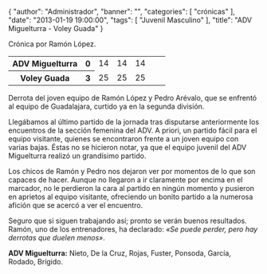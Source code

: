 {
  "author": "Administrador",
  "banner": "",
  "categories": [
    "crónicas"
  ],
  "date": "2013-01-19 19:00:00",
  "tags": [
    "Juvenil Masculino"
  ],
  "title": "ADV Miguelturra - Voley Guada"
}

Crónica por Ramón López.

<table>
  <tr>
	 <th>ADV Miguelturra</th><th>0</th>
	 <td>14</td><td>14</td><td>14</td><td></td><td></td>
  </tr>
  <tr>
	 <th>Voley Guada</th><th>3</th>
	 <td>25</td><td>25</td><td>25</td><td></td><td></td>
  </tr>
</table>

Derrota del joven equipo de Ramón López y Pedro Arévalo, que se
enfrentó al equipo de Guadalajara, curtido ya en la segunda división.

Llegábamos al último partido de la jornada tras disputarse
anteriormente los encuentros de la sección femenina del ADV. A priori,
un partido fácil para el equipo visitante, quienes se encontraron
frente a un joven equipo con varias bajas. Éstas no se hicieron notar,
ya que el equipo juvenil del ADV Miguelturra realizó un grandísimo
partido.

Los chicos de Ramón y Pedro nos dejaron ver por momentos de lo que son
capaces de hacer. Aunque no llegaron a ir claramente por encima en el
marcador, no le perdieron la cara al partido en ningún momento y
pusieron en aprietos al equipo visitante, ofreciendo un bonito partido
a la numerosa afición que se acercó a ver el encuentro.

Seguro que si siguen trabajando así; pronto se verán buenos
resultados. Ramón, uno de los entrenadores, ha declarado: *«Se
puede perder, pero hay derrotas que duelen menos»*.

**ADV Miguelturra:** Nieto, De la Cruz, Rojas, Fuster,
Ponsoda, García, Rodado, Brígido.
